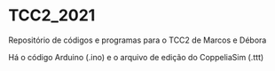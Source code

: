 # TCC2_2021
Repositório de códigos e programas para o TCC2 de Marcos e Débora

Há o código Arduino (.ino) e o arquivo de edição do CoppeliaSim (.ttt)

